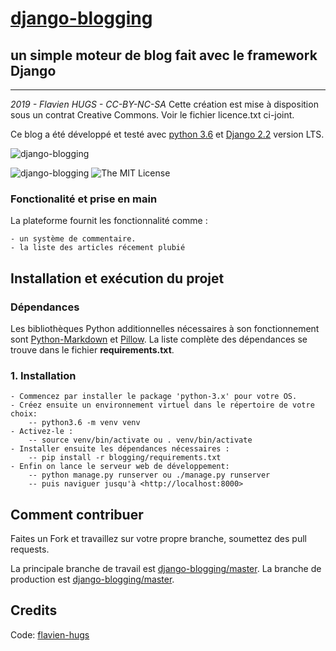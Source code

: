 # [django-blogging](https://github.com/flavien-hugs/django-blogging)
## un simple moteur de blog fait avec le framework Django
------------------------------------------

*2019 - Flavien HUGS - CC-BY-NC-SA*
Cette création est mise à disposition sous un contrat Creative Commons.
Voir le fichier licence.txt ci-joint.

Ce blog a été développé et testé avec [python 3.6](http://www.python.org)
et [Django 2.2](http://www.djangoproject.com) version LTS.

![django-blogging](https://github.com/flavien-hugs/django-blogging/blob/master/screenshot.png "screenshot description")

![[django-blogging](https://github.com/flavien-hugs/django-blogging/)](https://img.shields.io/badge/unsta-live--demo-orange.svg?style=flat)
![The MIT License](http://img.shields.io/badge/License-MIT-green.svg?style=flat)


### Fonctionalité et prise en main
La plateforme fournit les fonctionnalité comme :

    - un système de commentaire.
    - la liste des articles récement plubié

Installation et exécution du projet
-----------------------------------

### Dépendances
Les bibliothèques Python additionnelles nécessaires à son fonctionnement
sont [Python-Markdown](http://pythonhosted.org/Markdown/) et [Pillow](https://python-pillow.org/).
La liste complète des dépendances se trouve dans le fichier **requirements.txt**.


### 1. Installation

    - Commencez par installer le package 'python-3.x' pour votre OS.
    - Créez ensuite un environnement virtuel dans le répertoire de votre choix:
        -- python3.6 -m venv venv
    - Activez-le :
        -- source venv/bin/activate ou . venv/bin/activate
    - Installer ensuite les dépendances nécessaires :
        -- pip install -r blogging/requirements.txt
    - Enfin on lance le serveur web de développement:
        -- python manage.py runserver ou ./manage.py runserver
        -- puis naviguer jusqu'à <http://localhost:8000>


Comment contribuer
------------------

Faites un Fork et travaillez sur votre propre branche, soumettez des pull requests.

La principale branche de travail est [django-blogging/master](https://github.com/flavien-hugs/django-blogging/tree/master). La branche de production est [django-blogging/master](https://github.com/flavien-hugs/django-blogging/tree/prod).


Credits
------------

Code: [flavien-hugs](https://twitter.com/flavien_hugs)
